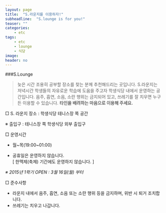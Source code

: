 ```yaml
---
layout: page
title:  "S.라운지를 이용하자!"
subheadline:  "S.lounge is for you!"
teaser: ""
categories:
    - etc
tags:
    - etc
    - lounge
    - 식당
image:
header: no
---
```


###S.Lounge

> 늦은 시간 조용히 공부할 장소를 찾는 분께 추천해드리는 곳입니다.
S.라운지는 저녁시간 학생들의 자유로운 학습에 도움을 주고자 학생식당 내에서 운영하는 공간입니다. 
음주, 흡연, 소음, 소란 행위는 금지되어 있고, 쓰레기를 잘 치우면 누구든 이용할 수 있습니다.
**타인을 배려하는 마음으로 이용해 주세요.**

□ S. 라운지 장소 : 학생식당 테니스장 쪽 공간      

   ※ 출입구 : 테니스장 쪽 학생식당 외부 출입구

□ 운영시간
   - 월~목(19:00~01:00)     
  * 공휴일은 운영하지 않습니다.    
        [ 한맥제(축제) 기간에도 운영하지 않습니다. ]

*※ 2015년 1학기 OPEN : 3월 16일(월) 부터*

□ 준수사항
- 라운지 내에서 음주, 흡연, 소음 또는 소란 행위 등을 금지하며, 위반 시 퇴거 조치합니다. 
- 쓰레기는 치우고 나갑니다.

